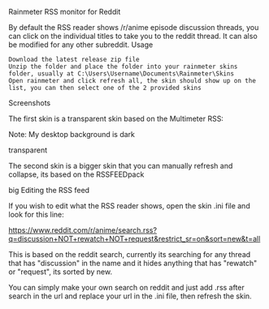 Rainmeter RSS monitor for Reddit

By default the RSS reader shows /r/anime episode discussion threads, you can click on the individual titles to take you to the reddit thread. It can also be modified for any other subreddit.
Usage

    Download the latest release zip file
    Unzip the folder and place the folder into your rainmeter skins folder, usually at C:\Users\Username\Documents\Rainmeter\Skins
    Open rainmeter and click refresh all, the skin should show up on the list, you can then select one of the 2 provided skins

Screenshots

The first skin is a transparent skin based on the Multimeter RSS:

Note: My desktop background is dark

transparent

The second skin is a bigger skin that you can manually refresh and collapse, its based on the RSSFEEDpack

big
Editing the RSS feed

If you wish to edit what the RSS reader shows, open the skin .ini file and look for this line:

https://www.reddit.com/r/anime/search.rss?q=discussion+NOT+rewatch+NOT+request&restrict_sr=on&sort=new&t=all

This is based on the reddit search, currently its searching for any thread that has "discussion" in the name and it hides anything that has "rewatch" or "request", its sorted by new.

You can simply make your own search on reddit and just add .rss after search in the url and replace your url in the .ini file, then refresh the skin.
